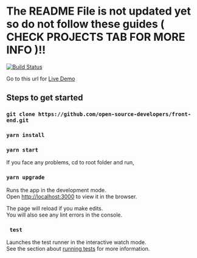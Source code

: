 # The README File is not updated yet so do not follow these guides ( CHECK PROJECTS TAB FOR MORE INFO )!!

[![Build Status](https://travis-ci.com/open-source-developers/front-end.svg?branch=master)](https://travis-ci.com/open-source-developers/front-end)

Go to this url for [Live Demo](https://side-kick-app.herokuapp.com/#/login)

## Steps to get started

### `git clone https://github.com/open-source-developers/front-end.git`

### `yarn install`

### `yarn start`

If you face any problems, cd to root folder and run,
### `yarn upgrade`

Runs the app in the development mode.<br>
Open [http://localhost:3000](http://localhost:3000) to view it in the browser.

The page will reload if you make edits.<br>
You will also see any lint errors in the console.

### ` test`

Launches the test runner in the interactive watch mode.<br>
See the section about [running tests](https://facebook.github.io/create-react-app/docs/running-tests) for more information.
